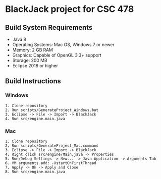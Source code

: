 # BlackJack project for CSC 478
## Build System Requirements
  - Java 8
  - Operating Systems: Mac OS, Windows 7 or newer
  - Memory: 2 GB RAM
  - Graphics: Capable of OpenGL 3.3+ support
  - Storage: 200 MB
  - Eclipse 2018 or higher


## Build Instructions
### Windows
	1. Clone repository
	2. Run scripts/GenerateProject_Windows.bat
	3. Eclipse -> File -> Import -> BlackJack
	4. Run src/engine.main.java
	
### Mac
	1. Clone repository
	2. Run scripts/GenerateProject_Mac.command
	3. Eclipse -> File -> Import -> BlackJack
	4. Right click src/engine/Main.java -> Properties
	5. Run/Debug Settings -> New... -> Java Application -> Arguments Tab
	6. VM arguments add: -XstartOnFirstThread
	7. Apply -> Ok -> Apply and Close
	8. Run src/engine.main.java
